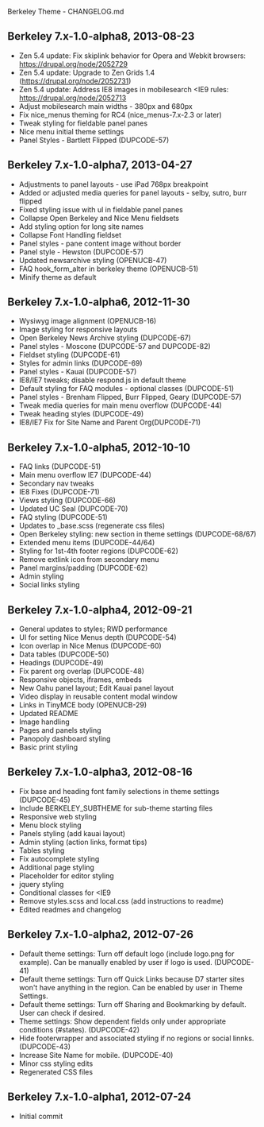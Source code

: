 Berkeley Theme - CHANGELOG.md

Berkeley 7.x-1.0-alpha8, 2013-08-23
------------------------------------
- Zen 5.4 update: Fix skiplink behavior for Opera and Webkit browsers: https://drupal.org/node/2052729
- Zen 5.4 update: Upgrade to Zen Grids 1.4 (https://drupal.org/node/2052731)
- Zen 5.4 update: Address IE8 images in mobilesearch <IE9 rules: https://drupal.org/node/2052713
- Adjust mobilesearch main widths - 380px and 680px
- Fix nice_menus theming for RC4 (nice_menus-7.x-2.3 or later)
- Tweak styling for fieldable panel panes
- Nice menu initial theme settings
- Panel Styles - Bartlett Flipped (DUPCODE-57)

Berkeley 7.x-1.0-alpha7, 2013-04-27
------------------------------------
- Adjustments to panel layouts - use iPad 768px breakpoint
- Added or adjusted media queries for panel layouts - selby, sutro, burr flipped
- Fixed styling issue with ul in fieldable panel panes
- Collapse Open Berkeley and Nice Menu fieldsets
- Add styling option for long site names
- Collapse Font Handling fieldset
- Panel styles - pane content image without border
- Panel style - Hewston (DUPCODE-57)
- Updated newsarchive styling (OPENUCB-47)
- FAQ hook_form_alter in berkeley theme (OPENUCB-51)
- Minify theme as default

Berkeley 7.x-1.0-alpha6, 2012-11-30
------------------------------------
- Wysiwyg image alignment (OPENUCB-16)
- Image styling for responsive layouts
- Open Berkeley News Archive styling (DUPCODE-67)
- Panel styles - Moscone (DUPCODE-57 and DUPCODE-82)
- Fieldset styling (DUPCODE-61)
- Styles for admin links (DUPCODE-69)
- Panel styles - Kauai (DUPCODE-57)
- IE8/IE7 tweaks; disable respond.js in default theme
- Default styling for FAQ modules - optional classes (DUPCODE-51)
- Panel styles - Brenham Flipped, Burr Flipped, Geary (DUPCODE-57)
- Tweak media queries for main menu overflow (DUPCODE-44)
- Tweak heading styles (DUPCODE-49)
- IE8/IE7 Fix for Site Name and Parent Org(DUPCODE-71)

Berkeley 7.x-1.0-alpha5, 2012-10-10
------------------------------------
- FAQ links (DUPCODE-51)
- Main menu overflow IE7 (DUPCODE-44)
- Secondary nav tweaks
- IE8 Fixes (DUPCODE-71)
- Views styling (DUPCODE-66)
- Updated UC Seal (DUPCODE-70)
- FAQ styling (DUPCODE-51)
- Updates to _base.scss (regenerate css files)
- Open Berkeley styling: new section in theme settings (DUPCODE-68/67)
- Extended menu items (DUPCODE-44/64)
- Styling for 1st-4th footer regions (DUPCODE-62)
- Remove extlink icon from secondary menu
- Panel margins/padding (DUPCODE-62)
- Admin styling
- Social links styling


Berkeley 7.x-1.0-alpha4, 2012-09-21
------------------------------------

- General updates to styles; RWD performance
- UI for setting Nice Menus depth (DUPCODE-54)
- Icon overlap in Nice Menus (DUPCODE-60)
- Data tables (DUPCODE-50)
- Headings (DUPCODE-49)
- Fix parent org overlap (DUPCODE-48)
- Responsive objects, iframes, embeds
- New Oahu panel layout; Edit Kauai panel layout
- Video display in reusable content modal window
- Links in TinyMCE body (OPENUCB-29)
- Updated README
- Image handling
- Pages and panels styling
- Panopoly dashboard styling
- Basic print styling


Berkeley 7.x-1.0-alpha3, 2012-08-16
------------------------------------
- Fix base and heading font family selections in theme settings (DUPCODE-45)
- Include BERKELEY_SUBTHEME for sub-theme starting files
- Responsive web styling
- Menu block styling
- Panels styling (add kauai layout)
- Admin styling (action links, format tips)
- Tables styling
- Fix autocomplete styling
- Additional page styling
- Placeholder for editor styling
- jquery styling
- Conditional classes for <IE9
- Remove styles.scss and local.css (add instructions to readme)
- Edited readmes and changelog


Berkeley 7.x-1.0-alpha2, 2012-07-26
------------------------------------
- Default theme settings: Turn off default logo (include logo.png for example). Can be manually enabled by user if logo is used. (DUPCODE-41)
- Default theme settings: Turn off Quick Links because D7 starter sites won't have anything in the region. Can be enabled by user in Theme Settings.
- Default theme settings: Turn off Sharing and Bookmarking by default. User can check if desired.
- Theme settings: Show dependent fields only under appropriate conditions (#states). (DUPCODE-42)
- Hide footerwrapper and associated styling if no regions or social linnks. (DUPCODE-43)
- Increase Site Name for mobile. (DUPCODE-40)
- Minor css styling edits
- Regenerated CSS files


Berkeley 7.x-1.0-alpha1, 2012-07-24
------------------------------------
- Initial commit
